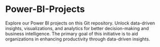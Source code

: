 # Power-BI-Projects
Explore our Power BI projects on this Git repository. Unlock data-driven insights, visualizations, and analytics for better decision-making and business intelligence.
The primary goal of this initiative is to aid organizations in enhancing productivity through data-driven insights. 
